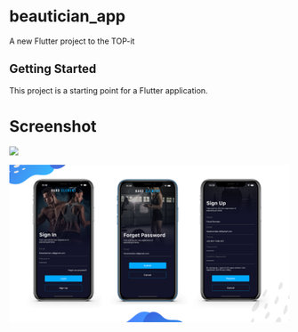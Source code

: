 # beautician_app

A new Flutter project to the TOP-it

## Getting Started

This project is a starting point for a Flutter application.

# Screenshot
<p>
    <a target="_blank" rel="noopener noreferrer" href="https://prnt.sc/26t8gyo"><img src="https://prnt.sc/26t8gyo" style="max-width:100%;"></a>
</p>
<p>
    <a target="_blank" rel="noopener noreferrer" href="https://raw.githubusercontent.com/faisalramdan17/aqua_workout_lite/main/assets/screenshots/home.png"><img src="https://raw.githubusercontent.com/faisalramdan17/aqua_workout_lite/main/assets/screenshots/screenshots-2.png" style="max-width:100%;"></a>
</p>
